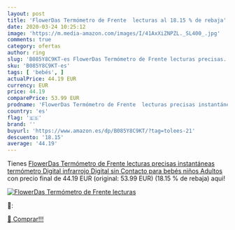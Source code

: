 ```yaml
---
layout: post
title: 'FlowerDas Termómetro de Frente  lecturas al 18.15 % de rebaja'
date: 2020-03-24 10:25:12
image: 'https://m.media-amazon.com/images/I/41AxXiZNPZL._SL400_.jpg'
comments: true
category: ofertas
author: ring
slug: 'B085Y8C9KT-es FlowerDas Termómetro de Frente lecturas precisas...'
sku: 'B085Y8C9KT-es'
tags: [ 'bebés', ]
actualPrice: 44.19 EUR
currency: EUR
price: 44.19
comparePrice: 53.99 EUR
prodname: 'FlowerDas Termómetro de Frente  lecturas precisas instantáneas  termómetro Digital infrarrojo Digital sin Contacto  para bebés  niños  Adultos'
country: 'es'
flag: '🇪🇸'
brand: ''
buyurl: 'https://www.amazon.es/dp/B085Y8C9KT/?tag=tolees-21'
descuento: '18.15'
average: '44.19'
---
```


Tienes [FlowerDas Termómetro de Frente  lecturas precisas instantáneas  termómetro Digital infrarrojo Digital sin Contacto  para bebés  niños  Adultos](https://www.amazon.es/dp/B085Y8C9KT/?tag=tolees-21) con precio final de  44.19 EUR (original: 53.99 EUR) (18.15 %  de rebaja) aqui!

[![FlowerDas Termómetro de Frente  lecturas](https://m.media-amazon.com/images/I/41AxXiZNPZL._SL400_.jpg)](https://www.amazon.es/dp/B085Y8C9KT/?tag=tolees-21)

🔎:


[🛒 Comprar!!!](https://www.amazon.es/dp/B085Y8C9KT/?tag=tolees-21)
